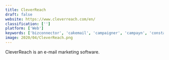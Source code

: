 ```yaml
---
title: CleverReach
draft: false 
website: https://www.cleverreach.com/en/
classification: ['']
platform: ['Web']
keywords: ['bizconnector', 'cakemail', 'campaigner', 'campayn', 'constant_contact', 'dex_media', 'genoo', 'hatchbuck', 'kotive', 'locu', 'mailchimp', 'main_street_hub', 'miodatos', 'salesfusion', 'scoop.it', 'sendinblue', 'solomoto', 'yodle', 'zoho_campaigns']
image: 2020/04/CleverReach.png
---
```

CleverReach is an e-mail marketing software.